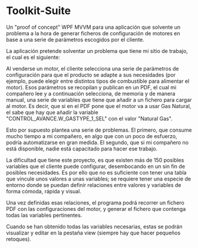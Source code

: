# Toolkit-Suite
Un "proof of concept" WPF MVVM para una aplicación que solvente un problema a la hora de generar ficheros de configuración de motores en base a una serie de parámetros escogidos por el cliente.

La aplicación pretende solventar un problema que tiene mi sitio de trabajo, el cual es el siguiente:

Al venderse un motor, el cliente selecciona una serie de parámetros de configuración para que el producto se adapte a sus necesidades (por ejemplo, puede elegir entre distintos tipos de combustible para alimentar el motor).
Esos parámetros se recopilan y publican en un PDF, el cual mi compañero lee y a continuación selecciona, de memoria y de manera manual, una serie de variables que tiene que añadir a un fichero para cargar al motor.
Es decir, que si en el PDF pone que el motor va a usar Gas Natural, el sabe que hay que añadir la variable "CONTROL_AVANCE.W_GASTYPE_1_SEL" con el valor "Natural Gas".

Esto por supuesto plantea una serie de problemas. 
El primero, que consume mucho tiempo a mi compañero, en algo que con un poco de esfuerzo, podría automatizarse en gran medida. 
El segundo, que si mi compañero no está disponible, nadie está capacitado para hacer ese trabajo.

La dificultad que tiene este proyecto, es que existen más de 150 posibles variables que el cliente puede configurar, desembocando en un sin fin de posibles necesidades.
Es por ello que no es suficiente con tener una tabla que vincule unos valores a unas variables; se requiere tener una especie de entorno donde se puedan definir relaciones entre valores y variables de forma cómoda, rápida y visual.

Una vez definidas esas relaciones, el programa podrá recorrer un fichero PDF con las configuraciones del motor, y generar el fichero que contenga todas las variables pertinentes.

Cuando se han obtenido todas las variables necesarias, estas se podrán visualizar y editar en la pestaña view (siempre hay que hacer pequeños retoques).
